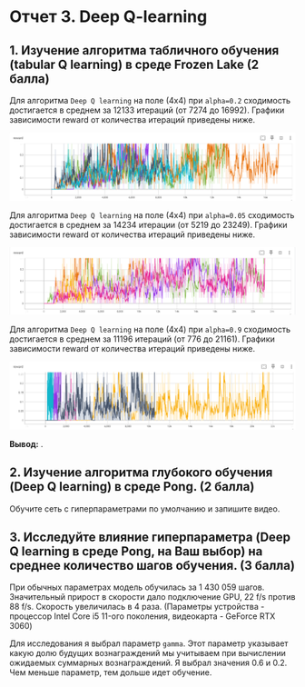 # Отчет 3. Deep Q-learning 

## 1. Изучение алгоритма табличного обучения (tabular Q learning) в среде Frozen Lake (2 балла)
Для алгоритма `Deep Q learning` на поле (4х4) при `alpha=0.2` сходимость достигается в среднем за 12133 итераций (от 7274 до 16992). 
Графики зависимости reward от количества итераций приведены ниже. 

<img src="photo/0.2.PNG"/>

Для алгоритма `Deep Q learning` на поле (4х4) при `alpha=0.05` сходимость достигается в среднем за 14234 итерации (от 5219 до 23249). 
Графики зависимости reward от количества итераций приведены ниже. 

<img src="photo/0.05.PNG"/>

Для алгоритма `Deep Q learning` на поле (4х4) при `alpha=0.9` сходимость достигается в среднем за 11196 итераций (от 776 до 21161). 
Графики зависимости reward от количества итераций приведены ниже. 

<img src="photo/0.9.PNG"/>

**Вывод:** .


## 2. Изучение алгоритма глубокого обучения (Deep Q learning) в среде Pong. (2 балла)

Обучите сеть с гиперпараметрами по умолчанию и запишите видео.



## 3. Исследуйте влияние гиперпараметра (Deep Q learning в среде Pong, на Ваш выбор) на среднее количество шагов обучения. (3 балла)

При обычных параметрах модель обучилась за 1 430 059 шагов. Значительный прирост в скорости дало подключение GPU, 22 f/s против 88 f/s. Скорость увеличилась в 4 раза. (Параметры устройства - процессор Intel Core i5 11-ого поколения, видеокарта - GeForce RTX 3060)

Для исследования я выбрал параметр `gamma`. Этот параметр указывает какую долю будущих вознаграждений мы учитываем при вычислении ожидаемых суммарных вознаграждений. Я выбрал значения 0.6 и 0.2. Чем меньше параметр, тем дольше идет обучение.

